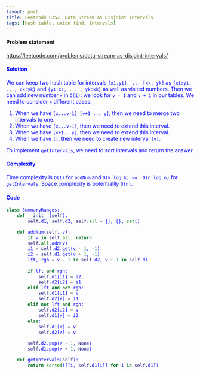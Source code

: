 ```yaml
---
layout: post
title: Leetcode 0352. Data Stream as Disjoint Intervals
tags: [hash table, union find, intervals]
---
```


#### Problem statement

<a href="https://leetcode.com/problems/data-stream-as-disjoint-intervals/"> <font color = blue>https://leetcode.com/problems/data-stream-as-disjoint-intervals/

#### Solution
We can keep two hash table for intervals `[x1,y1], ... [xk, yk]` as `{x1:y1, ..., xk:yk}` and `{y1:x1, ... , yk:xk}` as well as visited numbers. Then we can add new number `v` in `O(1)`: we look for `v - 1` and `v + 1` in our tables. We need to consider `4` different cases:

1. When we have `[x...v-1] [v+1 ... y]`, then we need to merge two intervals to one.
2. When we have `[x...v-1]`, then we need to extend this interval.
3. When we have `[v+1...y]`, then we need to extend this interval.
4. When we have `[]`, then we need to create new interval `[v]`.

To implement `getIntervals`, we need to sort intervals and return the answer.

#### Complexity
Time complexity is `O(1)` for `addNum` and `O(k log k) <=  O(n log n)` for `getIntervals`. Space complexity is potentiallly `O(n)`. 

#### Code
```python
class SummaryRanges:
    def __init__(self):
        self.d1, self.d2, self.all = {}, {}, set()

    def addNum(self, v):
        if v in self.all: return
        self.all.add(v)
        i1 = self.d2.get(v - 1, -1)
        i2 = self.d1.get(v + 1, -1)
        lft, rgh = v - 1 in self.d2, v + 1 in self.d1
                
        if lft and rgh:
            self.d1[i1] = i2
            self.d2[i2] = i1
        elif lft and not rgh:
            self.d1[i1] = v
            self.d2[v] = i1
        elif not lft and rgh:
            self.d2[i2] = v
            self.d1[v] = i2
        else:
            self.d1[v] = v
            self.d2[v] = v
            
        self.d2.pop(v - 1, None)
        self.d1.pop(v + 1, None)

    def getIntervals(self):
        return sorted([[i, self.d1[i]] for i in self.d1])
        
```

